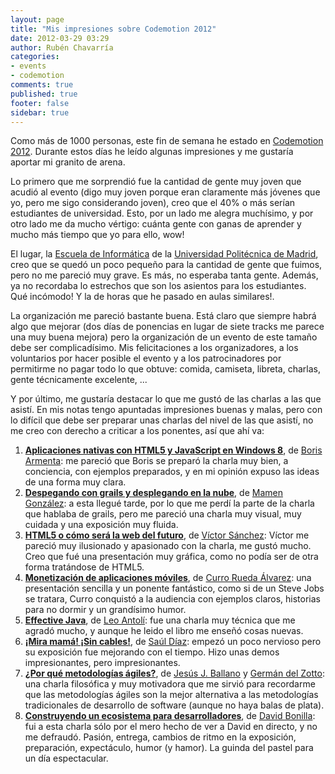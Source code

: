 ```yaml
---
layout: page
title: "Mis impresiones sobre Codemotion 2012"
date: 2012-03-29 03:29
author: Rubén Chavarría
categories: 
- events
- codemotion
comments: true
published: true
footer: false
sidebar: true
---
```


Como más de 1000 personas, este fin de semana he estado en <a href="http://codemotion.es">Codemotion 2012</a>. Durante estos días he leído algunas impresiones y me gustaría aportar mi granito de arena.

Lo primero que me sorprendió fue la cantidad de gente muy joven que acudió al evento (digo muy joven porque eran claramente más jóvenes que yo, pero me sigo considerando joven), creo que el 40% o más serían estudiantes de universidad. Esto, por un lado me alegra muchísimo, y por otro lado me da mucho vértigo: cuánta gente con ganas de aprender y mucho más tiempo que yo para ello, wow!

<!-- more -->

El lugar, la <a href="www.eui.upm.es">Escuela de Informática</a> de la <a href="http://www.upm.es/">Universidad Politécnica de Madrid</a>, creo que se quedó un poco pequeño para la cantidad de gente que fuimos, pero no me pareció muy grave. Es más, no esperaba tanta gente. Además, ya no recordaba lo estrechos que son los asientos para los estudiantes. Qué incómodo! Y la de horas que he pasado en aulas similares!.

La organización me pareció bastante buena. Está claro que siempre habrá algo que mejorar (dos días de ponencias en lugar de siete tracks me parece una muy buena mejora) pero la organización de un evento de este tamaño debe ser complicadísimo. Mis felicitaciones a los organizadores, a los voluntarios por hacer posible el evento y a los patrocinadores por permitirme no pagar todo lo que obtuve: comida, camiseta, libreta, charlas, gente técnicamente excelente, ...

Y por último, me gustaría destacar lo que me gustó de las charlas a las que asistí. En mis notas tengo apuntadas impresiones buenas y malas, pero con lo difícil que debe ser preparar unas charlas del nivel de las que asistí, no me creo con derecho a criticar a los ponentes, así que ahí va:

<ol>
	<li><strong><a href="http://codemotion.es/talks#t991">Aplicaciones nativas con HTML5 y JavaScript en Windows 8</a></strong>, de <a href="http://twitter.com/@borisarm">Boris Armenta</a>: me pareció que Boris se preparó la charla muy bien, a conciencia, con ejemplos preparados, y en mi opinión expuso las ideas de una forma muy clara.</li>
	<li><strong><a href="http://codemotion.es/talks#t82">Despegando con grails y desplegando en la nube</a></strong>, de <a href="http://twitter.com/@gmamenl">Mamen González</a>: a esta llegué tarde, por lo que me perdí la parte de la charla que hablaba de grails, pero me pareció una charla muy visual, muy cuidada y una exposición muy fluida.</li>
	<li><strong><a href="http://codemotion.es/talks#t999">HTML5 o cómo será la web del futuro</a></strong>, de <a href="http://twitter.com/@VictorSanchez">Víctor Sánchez</a>: Víctor me pareció muy ilusionado y apasionado con la charla, me gustó mucho. Creo que fué una presentación muy gráfica, como no podía ser de otra forma tratándose de HTML5.</li>
	<li><strong><a href="http://codemotion.es/talks#t188">Monetización de aplicaciones móviles</a></strong>, de <a href="http://es.linkedin.com/in/currorueda">Curro Rueda Álvarez</a>: una presentación sencilla y un ponente fantástico, como si de un Steve Jobs se tratara, Curro conquistó a la audiencia con ejemplos claros, historias para no dormir y un grandísimo humor.</li>
	<li><strong><a href="http://codemotion.es/talks#t93">Effective Java</a></strong>, de <a href="http://twitter.com/@lantoli">Leo Antolí</a>: fue una charla muy técnica que me agradó mucho, y aunque he leido el libro me enseñó cosas nuevas.</li>
	<li><strong><a href="http://codemotion.es/talks#t139">¡Mira mamá! ¡Sin cables!</a></strong>, de <a href="http://twitter.com/@sefford">Saúl Díaz</a>: empezó un poco nervioso pero su exposición fue mejorando con el tiempo. Hizo unas demos impresionantes, pero impresionantes.</li>
	<li><strong><a href="http://codemotion.es/talks#t6">¿Por qué metodologías ágiles?</a></strong>, de <a href="http://twitter.com/@jjballano">Jesús J. Ballano</a> y <a href="https://twitter.com/#!/1uptalent">Germán del Zotto</a>: una charla filosófica y muy motivadora que me sirvió para recordarme que las metodologías ágiles son la mejor alternativa a las metodologías tradicionales de desarrollo de software (aunque no haya balas de plata).</li>
	<li><strong><a href="http://codemotion.es/talks#t229">Construyendo un ecosistema para desarrolladores</a></strong>, de <a href="http://twitter.com/@david_bonilla">David Bonilla</a>: fui a esta charla sólo por el mero hecho de ver a David en directo, y no me defraudó. Pasión, entrega, cambios de ritmo en la exposición, preparación, expectáculo, humor (y hamor). La guinda del pastel para un día espectacular.</li>
</ol>

